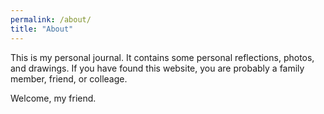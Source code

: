 ```yaml
---
permalink: /about/
title: "About"
---
```


This is my personal journal. It contains some personal reflections, photos, and drawings. If you have found this 
website, you are probably a family member, friend, or colleage. 

Welcome, my  friend.